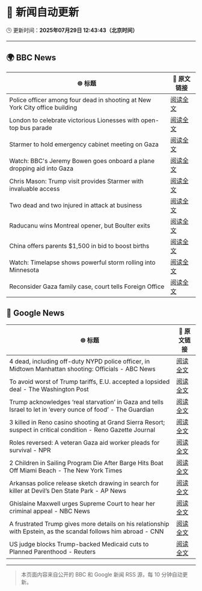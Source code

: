 # 🧠 新闻自动更新

🕒 更新时间：**2025年07月29日 12:43:43（北京时间）**

---

## 🌍 BBC News

| 🌐 标题 | 🔗 原文链接 |
|--------|-------------|
| Police officer among four dead in shooting at New York City office building | [阅读全文](https://www.bbc.com/news/articles/cn023751713o?at_medium=RSS&at_campaign=rss) |
| London to celebrate victorious Lionesses with open-top bus parade | [阅读全文](https://www.bbc.com/news/articles/cpdjq3jd5npo?at_medium=RSS&at_campaign=rss) |
| Starmer to hold emergency cabinet meeting on Gaza | [阅读全文](https://www.bbc.com/news/articles/cly6zgyy0wjo?at_medium=RSS&at_campaign=rss) |
| Watch: BBC's Jeremy Bowen goes onboard a plane dropping aid into Gaza | [阅读全文](https://www.bbc.com/news/videos/clyj4gnzxgno?at_medium=RSS&at_campaign=rss) |
| Chris Mason: Trump visit provides Starmer with invaluable access | [阅读全文](https://www.bbc.com/news/articles/cdrkj4nvy22o?at_medium=RSS&at_campaign=rss) |
| Two dead and two injured in attack at business | [阅读全文](https://www.bbc.com/news/articles/c39dlwdev08o?at_medium=RSS&at_campaign=rss) |
| Raducanu wins Montreal opener, but Boulter exits | [阅读全文](https://www.bbc.com/sport/tennis/articles/cgm2ge7v7j1o?at_medium=RSS&at_campaign=rss) |
| China offers parents $1,500 in bid to boost births | [阅读全文](https://www.bbc.com/news/articles/c776xgex02jo?at_medium=RSS&at_campaign=rss) |
| Watch: Timelapse shows powerful storm rolling into Minnesota | [阅读全文](https://www.bbc.com/news/videos/cy984gpw953o?at_medium=RSS&at_campaign=rss) |
| Reconsider Gaza family case, court tells Foreign Office | [阅读全文](https://www.bbc.com/news/articles/c4g0qeedgzwo?at_medium=RSS&at_campaign=rss) |

## 📰 Google News

| 🌐 标题 | 🔗 原文链接 |
|--------|-------------|
| 4 dead, including off-duty NYPD police officer, in Midtown Manhattan shooting: Officials - ABC News | [阅读全文](https://news.google.com/rss/articles/CBMie0FVX3lxTE40Qk1TRmstZ3otLWJpUUJ1T25IckpQRkdpamt2Vlc1ZjVPSEl6QXZRTjl1emlJQzZhNXdSVVhDWHFQMDc4aWloclRLQ2FITnlxakNZVEdDU0Z4a3Y2LWQtcE9DbXc4aGNuX1QtSEUtZW9yc3Nob0FQYUxZQdIBgAFBVV95cUxQNk9xR2hvenJKdG5wWFVSdFk5VHMtalJUYkc2cWY3a25hdi1aLWxHODZXbEdqTG5LelhtRnZtRG02Z19kUkV2aFZRVTE5VTZzSWp3NGwyOVhjSjNZeGh5UGNPNG9SelpWamY1SnkyWkhKTU9xbUZKZ2I4TWVwLVFWMA?oc=5) |
| To avoid worst of Trump tariffs, E.U. accepted a lopsided deal - The Washington Post | [阅读全文](https://news.google.com/rss/articles/CBMiiwFBVV95cUxNV3dzeVBnUkFPMDlJTjZGQjhFRkVRMHA4ZTlaVzFpdlY0b2NvN2lsOTJDeEhrT2ttaWlTbGtMLTFJSzZkLTBZb0NfZXh3N01VLWJTU3ZEOWFTX3VnZ19QSHlBZXZZUDZRZTczTzI0TFRWak01aDFiQVlZSEhBN094UEF6MW5iSmNaRklF?oc=5) |
| Trump acknowledges ‘real starvation’ in Gaza and tells Israel to let in ‘every ounce of food’ - The Guardian | [阅读全文](https://news.google.com/rss/articles/CBMi0wFBVV95cUxPZFp1SVdoYXpsOHFuOUlReDljdUlRbUIwajdYcDF5aGZTdjNSalhQQ0p1MXRoMGJma2hSeTJVYk1JMEFVQkxBZ3RZSHA4XzdmckpoMW4wMFlQT2ZJWVF6QmU2eTd5cXJkVHl2S3NDTWhoZjlOUTY4a0FBdkF1ei13ZTBXQ1lGQTVEVEVJSlJSbzZvdE04ZUZyMDA1YVNvTVYxM2NwTXNRZHh0V1ZaNXZ1X2hYaFc0V3lOVDk0dFFSSTYtUmFSN3oxa2VKeFM3YU92VkpF?oc=5) |
| 3 killed in Reno casino shooting at Grand Sierra Resort; suspect in critical condition - Reno Gazette Journal | [阅读全文](https://news.google.com/rss/articles/CBMiqAFBVV95cUxPLWtNenBhV1RDalRRdnhKSVBUSDlwdl9DRlUyRDN4MWhVWE1fUGVfTDlodDZNZUxwV0IzaFFVbDhwVUp4aHRid0p2SjFHVnFuTmh5M2N3V043V1BlS004Y2dFQngwMVAwVVdtdC1VLWwxVHpiYXhETHozbldHTzZ4clBYVGNSc3c0VXlqbDB4YnNNa2ZnVkI5N25aQWlMdmtCZzN1RXRIZTQ?oc=5) |
| Roles reversed: A veteran Gaza aid worker pleads for survival - NPR | [阅读全文](https://news.google.com/rss/articles/CBMihgFBVV95cUxQQ0l5Nm9GbGR5aVhVOGxFRVB0cjByZjRBdVR1S04ySmkyS1hGQTRvOTA1WWNYTUpwd1JwSkhjMWVhR21DVnRMY3hJUzdsS3RjRnRkYnpmSEVjUTNmQS1mQV9HcjlCbFd4U180dWNYRG8tekJCZERwTkFKVXBacmRSbzhqUGpBZw?oc=5) |
| 2 Children in Sailing Program Die After Barge Hits Boat Off Miami Beach - The New York Times | [阅读全文](https://news.google.com/rss/articles/CBMiiwFBVV95cUxPZVFCX0FxSHIzdEtPV3F0Z1NvbzJDZVVzMWtyN1VPVXd5eVVDcVdweHNSLTJBeE1YRDJxSF9WUnR2aHAzYmdTTDNPWkZ1a1ZZSU40amY5a0o3VmU2VXBfQUwtWEJLaWVQdEgySkhjSlRKdk1RMWkxRVE0MXN6SUlsMVZ5WTM4MWVpOEU4?oc=5) |
| Arkansas police release sketch drawing in search for killer at Devil’s Den State Park - AP News | [阅读全文](https://news.google.com/rss/articles/CBMioAFBVV95cUxNWmxMMmRrY202SVFTSzczTnpzaUpJbm54TWNfMEdvZ2piM2JjbmUwTVF6NTNrN3FBMGZmcGJKX1R0Y2c0Y29WSlBJZUxFc1pfTGQza1ZJWldGdzBlS2hHUV9zTVVUNGtDb01rM3FpbXVaaWVoQ21QWEo2NGhIVHRPdDVpMEg4bk9SRmpCU1pzVmFuMmdlbnVhLURVeDV0Tll6?oc=5) |
| Ghislaine Maxwell urges Supreme Court to hear her criminal appeal - NBC News | [阅读全文](https://news.google.com/rss/articles/CBMitwFBVV95cUxPM1BpaU93RjE2WE5kMkZ2amRyV2xQdmJlbVJjdkFoalhCYWYwSlc5TGE1cUNNTS1RUFR6cE9JU2tPUlpmcVpqV2ZQLVZPS3lIbFhHM1FwLXlTYml2cFExUUFlZkZFNzNFTzV6LU9wQktxQnBsSVVzUjdhaFZxTDV5cmlVZ093RjNKY0w0NVh5M0VWdjBLUkxMNFdFM2tSdXp0Q2NuLWNGUkwwMXZOOFdzM1lRRENTQlnSAVZBVV95cUxPMjdKNFNkSEIwNUw0eEpta0kzaGlBZzBmVGZBWm1HLUU0VllERE1ud0JUMjZCODdlTGtUeVgyZ2JQX1lPb18yNFNMMmh4TGlQbnljejdnUQ?oc=5) |
| A frustrated Trump gives more details on his relationship with Epstein, as the scandal follows him abroad - CNN | [阅读全文](https://news.google.com/rss/articles/CBMiiwFBVV95cUxObTlBUGtfb01yZ1Zjc3NaaW5wekEzbDJfTTkzcnBZMWprTDNjMHF0SkppMmZJYUlKMGZTb0RjUkRIMzFOcmVzRGwwRWFCdGcxaHRzU3NEWUhwM0ZwYU5GWjhxUFpBOWlDRGlSRE44MVg5TDNPMS1MT1o3bFVpcVBKMEtsRF9KWnplemVn0gGQAUFVX3lxTE1id21iTWM0UTY2Qm9VeTk4YURJM3lzbU1ha0hkLWpuaW4yR3daT1BKQ3ZsS3l1Y2ZHUHZIZVQzQUptNmhfLUo4WkJDenNBVlhMMjB2YS1vRXBQZDZtOXZXVUpjNE5GZ3B5dXlnYkNmUkVmaFZpSjZhcFVXaTJCc1U4ZU1sQXNTd1l3X01nd09xNw?oc=5) |
| US judge blocks Trump-backed Medicaid cuts to Planned Parenthood - Reuters | [阅读全文](https://news.google.com/rss/articles/CBMitAFBVV95cUxQUGs5R3BMd1VNdm05V3dJUzBfZmdzb3pINVprOGYwS1RnR0RIb3hmbzJGc0dDbVNWSV9ubFk5dmlBR3VxVTdrdjFBR1VQeU1SbGNxajZTTmRKWWdoOXUxYUYyV1YxNk9USWw1eklHV3NMeUg2anVqUEhQam1TbDUwYy1ybk1UTllBVE1WSkNob0g1Uk5GMU1ob0R5UVZXM0xnbG1udVg3aVVaRDZHRnJpX0tXUXE?oc=5) |

---
> 本页面内容来自公开的 BBC 和 Google 新闻 RSS 源，每 10 分钟自动更新。